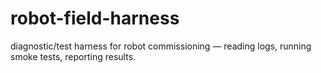 # robot-field-harness
diagnostic/test harness for robot commissioning — reading logs, running smoke tests, reporting results.
